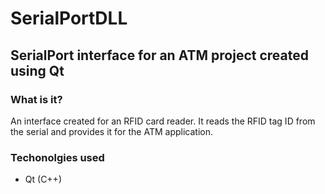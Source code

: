 # SerialPortDLL

## SerialPort interface for an ATM project created using Qt

### What is it?

An interface created for an RFID card reader. It reads the RFID tag ID from the serial and provides it for the ATM application.

### Techonolgies used

- Qt (C++)



